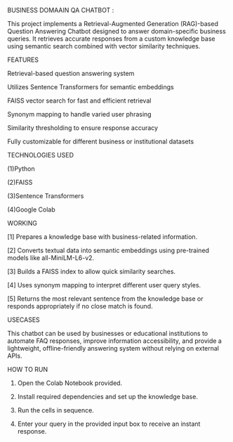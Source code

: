 BUSINESS DOMAAIN QA CHATBOT : 

This project implements a Retrieval-Augmented Generation (RAG)-based Question Answering Chatbot designed to answer domain-specific business queries. It retrieves accurate responses from a custom knowledge base using semantic search combined with vector similarity techniques.

FEATURES

Retrieval-based question answering system

Utilizes Sentence Transformers for semantic embeddings

FAISS vector search for fast and efficient retrieval

Synonym mapping to handle varied user phrasing

Similarity thresholding to ensure response accuracy

Fully customizable for different business or institutional datasets

TECHNOLOGIES USED

(1)Python

(2)FAISS

(3)Sentence Transformers

(4)Google Colab

WORKING
  
  [1]  Prepares a knowledge base with business-related information.
  
  [2]  Converts textual data into semantic embeddings using pre-trained models like all-MiniLM-L6-v2.
  
  [3]  Builds a FAISS index to allow quick similarity searches.
  
  [4]  Uses synonym mapping to interpret different user query styles.
  
  [5]  Returns the most relevant sentence from the knowledge base or responds appropriately if no close match is found.

USECASES

This chatbot can be used by businesses or educational institutions to automate FAQ responses, improve information accessibility, and provide a lightweight, offline-friendly answering system without relying on external APIs.

HOW TO RUN

1) Open the Colab Notebook provided.

2) Install required dependencies and set up the knowledge base.

3) Run the cells in sequence.

4) Enter your query in the provided input box to receive an instant response.

